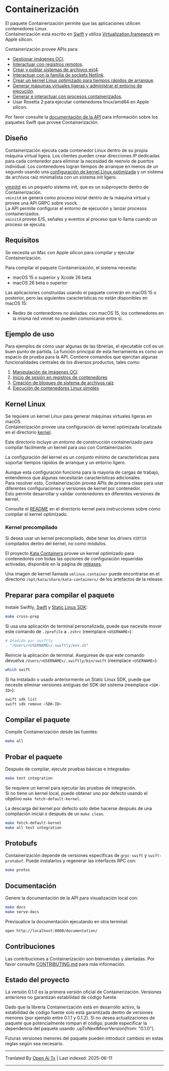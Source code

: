 # Containerización

El paquete Containerización permite que las aplicaciones utilicen contenedores Linux.  
Containerización está escrito en [Swift](https://www.swift.org) y utiliza [Virtualization.framework](https://developer.apple.com/documentation/virtualization) en Apple silicon.

Containerización provee APIs para:

- [Gestionar imágenes OCI](https://raw.githubusercontent.com/apple/containerization/main/Sources/ContainerizationOCI/).
- [Interactuar con registros remotos](https://raw.githubusercontent.com/apple/containerization/main/Sources/ContainerizationOCI/Client/).
- [Crear y poblar sistemas de archivos ext4](https://raw.githubusercontent.com/apple/containerization/main/Sources/ContainerizationEXT4/).
- [Interactuar con la familia de sockets Netlink](https://raw.githubusercontent.com/apple/containerization/main/Sources/ContainerizationNetlink/).
- [Crear un kernel Linux optimizado para tiempos rápidos de arranque](https://raw.githubusercontent.com/apple/containerization/main/kernel/).
- [Generar máquinas virtuales ligeras y administrar el entorno de ejecución](https://raw.githubusercontent.com/apple/containerization/main/Sources/Containerization/LinuxContainer.swift).
- [Generar e interactuar con procesos containerizados](https://raw.githubusercontent.com/apple/containerization/main/Sources/Containerization/LinuxProcess.swift).
- Usar Rosetta 2 para ejecutar contenedores linux/amd64 en Apple silicon.

Por favor consulte la [documentación de la API](https://apple.github.io/containerization/documentation/) para información sobre los paquetes Swift que provee Containerización.

## Diseño

Containerización ejecuta cada contenedor Linux dentro de su propia máquina virtual ligera. Los clientes pueden crear direcciones IP dedicadas para cada contenedor para eliminar la necesidad de reenvío de puertos individual. Los contenedores logran tiempos de arranque en menos de un segundo usando una [configuración de kernel Linux optimizada](https://raw.githubusercontent.com/apple/containerization/main/kernel) y un sistema de archivos raíz minimalista con un sistema init ligero.

[vminitd](https://raw.githubusercontent.com/apple/containerization/main/vminitd) es un pequeño sistema init, que es un subproyecto dentro de Containerización.  
`vminitd` se genera como proceso inicial dentro de la máquina virtual y provee una API GRPC sobre vsock.  
La API permite configurar el entorno de ejecución y lanzar procesos containerizados.  
`vminitd` provee E/S, señales y eventos al proceso que lo llama cuando un proceso se ejecuta.

## Requisitos

Se necesita un Mac con Apple silicon para compilar y ejecutar Containerización.

Para compilar el paquete Containerización, el sistema necesita:

- macOS 15 o superior y Xcode 26 beta  
- macOS 26 beta o superior

Las aplicaciones construidas usando el paquete correrán en macOS 15 o posterior, pero las siguientes características no están disponibles en macOS 15:

- Redes de contenedores no aisladas: con macOS 15, los contenedores en la misma red vmnet no pueden comunicarse entre sí.

## Ejemplo de uso

Para ejemplos de cómo usar algunas de las librerías, el ejecutable cctl es un buen punto de partida. La función principal de esta herramienta es como un espacio de prueba para la API. Contiene comandos que ejercitan algunas funcionalidades centrales de los diversos productos, tales como:

1. [Manipulación de imágenes OCI](https://raw.githubusercontent.com/apple/containerization/main/Sources/cctl/ImageCommand.swift)  
2. [Inicio de sesión en registros de contenedores](https://raw.githubusercontent.com/apple/containerization/main/Sources/cctl/LoginCommand.swift)  
3. [Creación de bloques de sistema de archivos raíz](https://raw.githubusercontent.com/apple/containerization/main/Sources/cctl/RootfsCommand.swift)  
4. [Ejecución de contenedores Linux simples](https://raw.githubusercontent.com/apple/containerization/main/Sources/cctl/RunCommand.swift)  

## Kernel Linux

Se requiere un kernel Linux para generar máquinas virtuales ligeras en macOS.  
Containerización provee una configuración de kernel optimizada localizada en el directorio [kernel](https://raw.githubusercontent.com/apple/containerization/main/kernel).

Este directorio incluye un entorno de construcción containerizado para compilar fácilmente un kernel para uso con Containerización.

La configuración del kernel es un conjunto mínimo de características para soportar tiempos rápidos de arranque y un entorno ligero.

Aunque esta configuración funciona para la mayoría de cargas de trabajo, entendemos que algunas necesitarán características adicionales.  
Para resolver esto, Containerización provee APIs de primera clase para usar diferentes configuraciones y versiones de kernel por contenedor.  
Esto permite desarrollar y validar contenedores en diferentes versiones de kernel.

Consulte el [README](https://raw.githubusercontent.com/apple/containerization/main/kernel/README.md) en el directorio kernel para instrucciones sobre cómo compilar el kernel optimizado.

### Kernel precompilado

Si desea usar un kernel precompilado, debe tener los drivers `VIRTIO` compilados dentro del kernel, no como módulos.

El proyecto [Kata Containers](https://github.com/kata-containers/kata-containers) provee un kernel optimizado para contenedores con todas las opciones de configuración requeridas activadas, disponible en la página de [releases](https://github.com/kata-containers/kata-containers/releases/).

Una imagen de kernel llamada `vmlinux.container` puede encontrarse en el directorio `/opt/kata/share/kata-containers/` de los artefactos de la release.

## Preparar para compilar el paquete

Instale Swiftly, [Swift](https://www.swift.org) y [Static Linux SDK](https://www.swift.org/documentation/articles/static-linux-getting-started.html):

```bash
make cross-prep
```

Si usa una aplicación de terminal personalizada, puede que necesite mover este comando de `.zprofile` a `.zshrc` (reemplace `<USERNAME>`):

```bash
# Añadido por swiftly
. "/Users/<USERNAME>/.swiftly/env.sh"
```

Reinicie la aplicación de terminal. Asegúrese de que este comando devuelva `/Users/<USERNAME>/.swiftly/bin/swift` (reemplace `<USERNAME>`):

```bash
which swift
```

Si ha instalado o usado anteriormente un Static Linux SDK, puede que necesite eliminar versiones antiguas del SDK del sistema (reemplace `<SDK-ID>`):

```bash
swift sdk list
swift sdk remove <SDK-ID>
```

## Compilar el paquete

Compile Containerización desde las fuentes:

```bash
make all
```

## Probar el paquete

Después de compilar, ejecute pruebas básicas e integradas:

```bash
make test integration
```

Se requiere un kernel para ejecutar las pruebas de integración.  
Si no tiene un kernel local, puede obtener uno por defecto usando el objetivo `make fetch-default-kernel`.

La descarga del kernel por defecto solo debe hacerse después de una compilación inicial o después de un `make clean`.

```bash
make fetch-default-kernel
make all test integration
```

## Protobufs

Containerización depende de versiones específicas de `grpc-swift` y `swift-protobuf`. Puede instalarlos y regenerar las interfaces RPC con:

```bash
make protos
```

## Documentación

Genere la documentación de la API para visualización local con:

```bash
make docs
make serve-docs
```

Previsualice la documentación ejecutando en otra terminal:

```bash
open http://localhost:8000/documentation/
```

## Contribuciones

Las contribuciones a Containerización son bienvenidas y alentadas. Por favor consulte [CONTRIBUTING.md](https://raw.githubusercontent.com/apple/containerization/main/CONTRIBUTING.md) para más información.

## Estado del proyecto

La versión 0.1.0 es la primera versión oficial de Containerización. Versiones anteriores no garantizan estabilidad de código fuente.

Dado que la librería Containerización está en desarrollo activo, la estabilidad de código fuente solo está garantizada dentro de versiones menores (por ejemplo entre 0.1.1 y 0.1.2). Si no desea actualizaciones de paquete que potencialmente rompan el código, puede especificar la dependencia del paquete usando .upToNextMinorVersion(from: "0.1.0").

Futuras versiones menores del paquete pueden introducir cambios en estas reglas según sea necesario.

---

Tranlated By [Open Ai Tx](https://github.com/OpenAiTx/OpenAiTx) | Last indexed: 2025-06-11

---